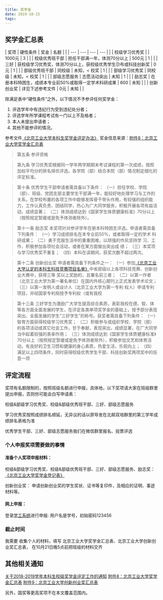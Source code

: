```yaml
---
title: 奖学金
date: 2019-10-15
tags:
---
```


## 奖学金汇总表

| 奖项           | 硬性条件                                                       | 奖金         | 名额 |   |
| ---            | ---                                                            | ---          | ---  |   |
| 校级学习优秀奖 |                                                                | 1000元       | 3    |   |
| 校级优秀班干部 | 担任干部满一年，体测70分以上                                   | 500元        | 1    |   |
| 三好           | 获校级学习优秀奖，体测70分以上，获校级优秀学生尕布或科技创新奖 | 0元          | 1    |   |
| 部级优秀班干部 | 同校级                                                         | 未知，< 校奖 | 1    |   |
| 部级学习优秀奖 | 同校级                                                         | 未知，< 校奖 | 1    |   |
| 部级志愿服务   | 志愿活动突出                                                   | 未知         | 1    |   |
| 励志奖         | 在册本科特困生，成绩本专业前50%或取得一定学术科研成果          | 600          | 未知 |   |
| 创新创业奖     | 详见下述参考文件                                               | 0元          | 未知 |   |

除满足表中“硬性条件”之外，以下情况不予参评任何奖学金：

1. 评选学年中有违纪行为受到违纪处分者；
2. 评选学年所学课程考试有一门以上不及格者；
3. 本人未提出申请者；
4. 其他不能参评的情况。

参考文件[《北京工业大学本科生奖学金评定办法》](北京工业大学本科生奖学金评定办法.pdf)
奖金信息来源：[附件8：北京工业大学奖学金汇总表](附件8：北京工业大学奖学金汇总表.xls)

> 第五条 参评资格

> 第九条
> 学习优秀奖根据同一学年两学期期末考试课程的第一次成绩，按照加权平均分的排名择优评选。各学院（部）结合本院（部）情况制定细化的评定标准。

> 第十条
> 优秀学生干部申请者需具备以下条件：
>（一）担任学校、学院（部）、班级、党团支部主要学生干部满一年，能较好地处理学习与工作的关系，在学校布置的各项工作中能够发挥骨干带头作用，有较强的组织能力，工作认真负责、团结同学，热心为广大同学服务，积极开展各项有益活动，成绩显著；
> （二）体测成绩达到《国家学生体质健康标准》70分以上（按照规定暂缓或是免予体测者除外）。

> 第十一条 励志奖
> 本奖项针对参评学年在册本科特困生评选。申请者需具备
下列条件：
>（一）学习成绩排名在本专业前50%，或者取得一定的学术
科研成果；
>（二）勇于克服生活中的重重困难，以顽强的作风坚持学
习、工作，积极参加各项社会活动，或者在某方面做出突出成
绩；
>（三）本奖项与学习优秀奖不重复；
>（四）本科在读期间，获奖次数不超过两次。

> 第十二条  创新创业奖
> 申请者需具备下列条件之一：
> （一）参加[《北京工业大学认定的本科生科技竞赛项目名单》](北京工业大学认定的本科生科技竞赛项目名单.pdf)中省部级以上各项科技竞赛、创新创业大赛中，获得三等
奖以上奖励的，且署名前三者；
>（二）以第一作者（北京工业大学为第一署名单位）在国内外核心期刊上正式发表学术论文；
>（三）以第一发明人或设计人（北京工业大学为第一专利
权人）申请专利项目，并经国家专利局授予专利权（或有我校

> 第十三条
> 三好学生为激励广大学生提高综合素质，表彰我校在德、智、体等各方面全面发展的学生，在评定各类单项奖学金的基础上，授予部分表现突出、全面发展的学生“三好学生”的称号。获奖者需具备下列条件：
>（一）智育方面获得校级学习优秀奖；
>（二）积极参与或组织学校、学院（部）的各项活动或其它社会工作，甘于奉献，表现突出，成绩显著，在广大同学当中起着较强的表率作用；
>（三）体测成绩达到《国家学生体质健康标准》70分以上（按照规定暂缓或是免予体测者除外），积极参加文艺和体育活动，有良好的卫生习惯和健康的身心素质，热爱生活，乐观向上；
>（四）满足以上四项条件，同时获得校级优秀学生干部、科技创新奖两项奖中的任意一项

## 评定流程

奖项有名额限制的，按照班级名额进行申报，具体地，以下奖项请大家在班级群里提出申报，否则你可能会白写申请表：

校级&部级学习优秀奖、校级&部级优秀班干部、三好、部级志愿服务

学习优秀奖按照成绩排名顺延，无异议的话以原导发在北邮双培群里的第三学年成绩排名表格为准

优秀学生干部、三好、部级志愿服务我们在微信群里报名、投票评选

### 个人申报奖项需要做的事情

#### 准备个人奖项申报材料：

校级&部级学习优秀奖、校级&部级优秀班干部、三好、部级志愿服务、励志奖：
[《北京工业大学奖学金登记表》](北京工业大学奖学金登记表.doc)

创新创业奖：
申请创新创业奖的学生奖状、证书等复印件，及相应的证明、事迹材料等。

#### 网上申报：

登录[学工系统](xgxt.bjut.edu.cn)进行申报:
用户名是学号，初始密码123456


### 截止时间

我需要
收集个人的材料，填写
北京工业大学奖学金汇总表、北京工业大学创新创业奖汇总表，
在10月21日晚5点前把班级的材料交齐

## 其他相关通知

[关于2018-2019学年本科生校级奖学金评定工作的通知](关于2018-2019学年本科生校级奖学金评定工作的通知.doc)
[附件8：北京工业大学奖学金汇总表](附件8：北京工业大学奖学金汇总表.xls)
[附件9：北京工业大学创新创业奖汇总表](附件9：北京工业大学创新创业奖汇总表.xls)

另外，国奖等更高奖项不在本文覆盖范围内。
